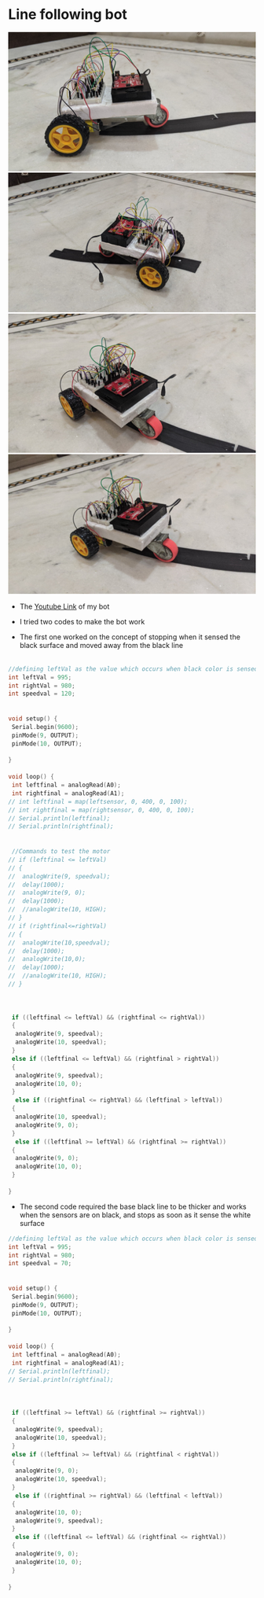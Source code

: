 # Line following bot
 ![Bot 1](/Midsem_Week/Bot_1.jpg)
 ![Bot 2](/Midsem_Week/Bot_2.jpg)
 ![Bot 3](/Midsem_Week/Bot_3.jpg)
 ![Bot 4](/Midsem_Week/Bot_4.jpg)
- The [Youtube Link](https://youtu.be/a-yLbLEQiu8) of my bot

- I tried two codes to make the bot work
- The first one worked on the concept of stopping when it sensed the black surface and moved away from the black line

```CPP

//defining leftVal as the value which occurs when black color is sensed
int leftVal = 995;
int rightVal = 980;
int speedval = 120;


void setup() {
 Serial.begin(9600);
 pinMode(9, OUTPUT);
 pinMode(10, OUTPUT); 

}

void loop() {
 int leftfinal = analogRead(A0);
 int rightfinal = analogRead(A1);
// int leftfinal = map(leftsensor, 0, 400, 0, 100);
// int rightfinal = map(rightsensor, 0, 400, 0, 100);
// Serial.println(leftfinal);
// Serial.println(rightfinal);


 //Commands to test the motor
// if (leftfinal <= leftVal)
// {
//  analogWrite(9, speedval);
//  delay(1000);
//  analogWrite(9, 0);
//  delay(1000);
//  //analogWrite(10, HIGH);
// }
// if (rightfinal<=rightVal)
// {
//  analogWrite(10,speedval);
//  delay(1000);
//  analogWrite(10,0);
//  delay(1000);
//  //analogWrite(10, HIGH);
// }



 if ((leftfinal <= leftVal) && (rightfinal <= rightVal))
 {
  analogWrite(9, speedval);
  analogWrite(10, speedval);
 }
 else if ((leftfinal <= leftVal) && (rightfinal > rightVal))
 {
  analogWrite(9, speedval);
  analogWrite(10, 0);
 }
  else if ((rightfinal <= rightVal) && (leftfinal > leftVal))
 {
  analogWrite(10, speedval);
  analogWrite(9, 0);
 }
  else if ((leftfinal >= leftVal) && (rightfinal >= rightVal))
 {
  analogWrite(9, 0);
  analogWrite(10, 0);
 }
 
}
```

- The second code required the base black line to be thicker and works when the sensors are on black, and stops as soon as it sense the white surface

```CPP
//defining leftVal as the value which occurs when black color is sensed
int leftVal = 995;
int rightVal = 980;
int speedval = 70;


void setup() {
 Serial.begin(9600);
 pinMode(9, OUTPUT);
 pinMode(10, OUTPUT); 

}

void loop() {
 int leftfinal = analogRead(A0);
 int rightfinal = analogRead(A1);
// Serial.println(leftfinal);
// Serial.println(rightfinal);



 if ((leftfinal >= leftVal) && (rightfinal >= rightVal))
 {
  analogWrite(9, speedval);
  analogWrite(10, speedval);
 }
 else if ((leftfinal >= leftVal) && (rightfinal < rightVal))
 {
  analogWrite(9, 0);
  analogWrite(10, speedval);
 }
  else if ((rightfinal >= rightVal) && (leftfinal < leftVal))
 {
  analogWrite(10, 0);
  analogWrite(9, speedval);
 }
  else if ((leftfinal <= leftVal) && (rightfinal <= rightVal))
 {
  analogWrite(9, 0);
  analogWrite(10, 0);
 }
 
}
```
